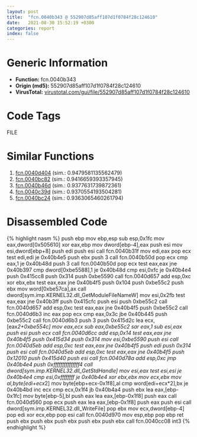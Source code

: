 ```yaml
---
layout: post
title:  "fcn.0040b343 @ 552907d85aff107d1f0784f28c124610"
date:   2021-08-30 15:52:19 +0300
categories: report
index: false
---
```


# Generic Information
- **Function:** fcn.0040b343
- **Origin (md5):** 552907d85aff107d1f0784f28c124610
- **VirusTotal:** [virustotal.com/gui/file/552907d85aff107d1f0784f28c124610][virustotal_ref]

# Code Tags
<span class="tag" id="FILE">FILE</span>


# Similar Functions

1. [fcn.0040d404][similar_1_ref] (sim.: 0.9479581135562479)
2. [fcn.0040bc82][similar_2_ref] (sim.: 0.9416659393357945)
3. [fcn.0040b46d][similar_3_ref] (sim.: 0.9377631739872361)
4. [fcn.0040c39d][similar_4_ref] (sim.: 0.9370554193504281)
5. [fcn.0040bc24][similar_5_ref] (sim.: 0.9363065460261794)


# Disassembled Code

{% highlight nasm %}
push ebp
mov ebp,esp
sub esp,0x1fc
mov eax,dword[0x505610]
xor eax,ebp
mov dword[ebp-4],eax
push esi
mov esi,dword[ebp+8]
push edi
push esi
call fcn.0040b31f
mov edi,eax
pop ecx
test edi,edi
je 0x40b4e5
push ebx
push 3
call fcn.0040b50d
pop ecx
cmp eax,1
je 0x40b48d
push 3
call fcn.0040b50d
pop ecx
test eax,eax
jne 0x40b397
cmp dword[0xbe5588],1
je 0x40b48d
cmp esi,0xfc
je 0x40b4e4
push 0x415cc8
push 0x314
push 0xbe5590
call fcn.0040d657
add esp,0xc
xor ebx,ebx
test eax,eax
jne 0x40b4f5
push 0x104
push 0xbe55c2
push ebx
mov word[0xbe57ca],ax
call dword[sym.imp.KERNEL32.dll_GetModuleFileNameW]
mov esi,0x2fb
test eax,eax
jne 0x40b3ff
push 0x415cfc
push esi
push 0xbe55c2
call fcn.0040d657
add esp,0xc
test eax,eax
jne 0x40b4f5
push 0xbe55c2
call fcn.0040d6b3
inc eax
pop ecx
cmp eax,0x3c
jbe 0x40b445
push 0xbe55c2
call fcn.0040d6b3
push 3
push 0x415d2c
lea ecx,[eax*2+0xbe554c]
mov eax,ecx
sub eax,0xbe55c2
sar eax,1
sub esi,eax
push esi
push ecx
call fcn.0040d6cc
add esp,0x14
test eax,eax
jne 0x40b4f5
push 0x415d34
push 0x314
mov esi,0xbe5590
push esi
call fcn.0040d5eb
add esp,0xc
test eax,eax
jne 0x40b4f5
push edi
push 0x314
push esi
call fcn.0040d5eb
add esp,0xc
test eax,eax
jne 0x40b4f5
push 0x12010
push 0x415d40
push esi
call fcn.0040d78a
add esp,0xc
jmp 0x40b4e4
push 0xfffffffffffffff4
call dword[sym.imp.KERNEL32.dll_GetStdHandle]
mov esi,eax
test esi,esi
je 0x40b4e4
cmp esi,0xffffffff
je 0x40b4e4
xor ebx,ebx
mov ecx,ebx
mov al,byte[edi+ecx*2]
mov byte[ebp+ecx-0x1f8],al
cmp word[edi+ecx*2],bx
je 0x40b4bd
inc ecx
cmp ecx,0x1f4
jb 0x40b4a4
push ebx
lea eax,[ebp-0x1fc]
mov byte[ebp-5],bl
push eax
lea eax,[ebp-0x1f8]
push eax
call fcn.0040d560
pop ecx
push eax
lea eax,[ebp-0x1f8]
push eax
push esi
call dword[sym.imp.KERNEL32.dll_WriteFile]
pop ebx
mov ecx,dword[ebp-4]
pop edi
xor ecx,ebp
pop esi
call fcn.0040d970
mov esp,ebp
pop ebp
ret 
push ebx
push ebx
push ebx
push ebx
push ebx
call fcn.0040cc08
int3 
{% endhighlight %}


[similar_1_ref]: /report/fcn.0040d404@3d0ec851566b617e7e4e75da3dd9651c
[similar_2_ref]: /report/fcn.0040bc82@dd7278b699f8b751b4e28f3abe51fa08
[similar_3_ref]: /report/fcn.0040b46d@d79e4735d09cd3e3c55bd930ee7a7bf7
[similar_4_ref]: /report/fcn.0040c39d@4e7335a256154dbc07a5bd862e9622fe
[similar_5_ref]: /report/fcn.0040bc24@d8e81b230e51671f65a4a8e6ababe01d
[virustotal_ref]: https://www.virustotal.com/gui/file/552907d85aff107d1f0784f28c124610